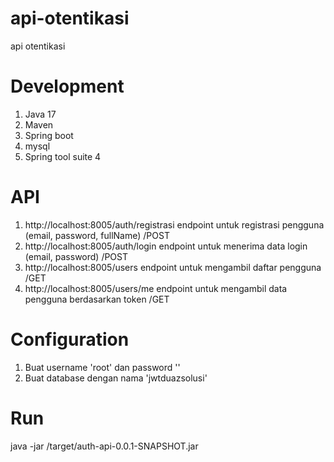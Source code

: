 # api-otentikasi
api otentikasi



# Development
1.  Java 17
2.  Maven
3.  Spring boot
4.  mysql
5.  Spring tool suite 4


# API

1. http://localhost:8005/auth/registrasi endpoint untuk registrasi pengguna (email, password, fullName) /POST
2. http://localhost:8005/auth/login endpoint untuk menerima data login (email, password)  /POST
3. http://localhost:8005/users endpoint untuk mengambil daftar pengguna /GET
4. http://localhost:8005/users/me endpoint untuk mengambil data pengguna berdasarkan token  /GET

# Configuration
1. Buat username 'root' dan password ''
2. Buat database dengan nama 'jwtduazsolusi'

# Run
java -jar /target/auth-api-0.0.1-SNAPSHOT.jar
